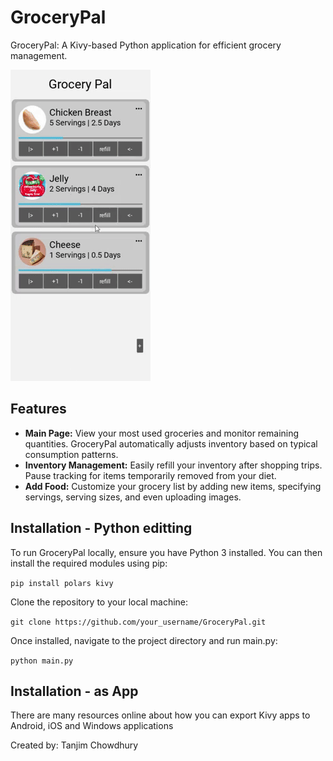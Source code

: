 # GroceryPal
GroceryPal: A Kivy-based Python application for efficient grocery management.

![example](https://raw.githubusercontent.com/TChowdhury1999/GroceryPal/main/grocerypal_example.gif)

## Features
- **Main Page:** View your most used groceries and monitor remaining quantities. GroceryPal automatically adjusts inventory based on typical consumption patterns.
- **Inventory Management:** Easily refill your inventory after shopping trips. Pause tracking for items temporarily removed from your diet.
- **Add Food:** Customize your grocery list by adding new items, specifying servings, serving sizes, and even uploading images.

## Installation - Python editting
To run GroceryPal locally, ensure you have Python 3 installed. You can then install the required modules using pip:

```pip install polars kivy```

Clone the repository to your local machine:

```git clone https://github.com/your_username/GroceryPal.git```

Once installed, navigate to the project directory and run main.py:

```python main.py```

## Installation - as App
There are many resources online about how you can export Kivy apps to Android, iOS and Windows applications


Created by: Tanjim Chowdhury
